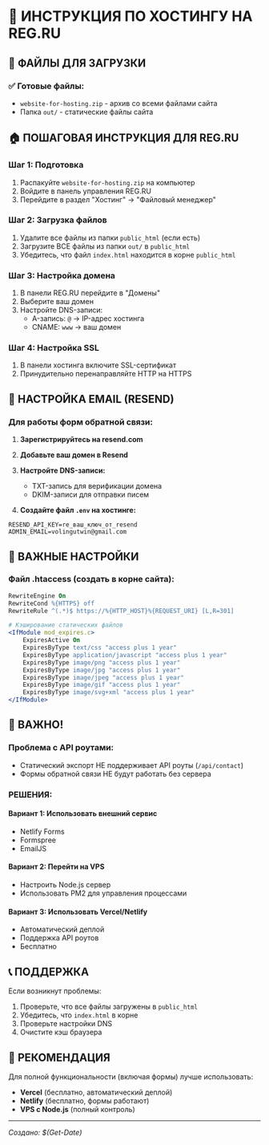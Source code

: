 # 🚀 ИНСТРУКЦИЯ ПО ХОСТИНГУ НА REG.RU

## 📁 **ФАЙЛЫ ДЛЯ ЗАГРУЗКИ**

### ✅ **Готовые файлы:**
- `website-for-hosting.zip` - архив со всеми файлами сайта
- Папка `out/` - статические файлы сайта

## 🏠 **ПОШАГОВАЯ ИНСТРУКЦИЯ ДЛЯ REG.RU**

### **Шаг 1: Подготовка**
1. Распакуйте `website-for-hosting.zip` на компьютер
2. Войдите в панель управления REG.RU
3. Перейдите в раздел "Хостинг" → "Файловый менеджер"

### **Шаг 2: Загрузка файлов**
1. Удалите все файлы из папки `public_html` (если есть)
2. Загрузите ВСЕ файлы из папки `out/` в `public_html`
3. Убедитесь, что файл `index.html` находится в корне `public_html`

### **Шаг 3: Настройка домена**
1. В панели REG.RU перейдите в "Домены"
2. Выберите ваш домен
3. Настройте DNS-записи:
   - A-запись: `@` → IP-адрес хостинга
   - CNAME: `www` → ваш домен

### **Шаг 4: Настройка SSL**
1. В панели хостинга включите SSL-сертификат
2. Принудительно перенаправляйте HTTP на HTTPS

## 📧 **НАСТРОЙКА EMAIL (RESEND)**

### **Для работы форм обратной связи:**

1. **Зарегистрируйтесь на resend.com**
2. **Добавьте ваш домен в Resend**
3. **Настройте DNS-записи:**
   - TXT-запись для верификации домена
   - DKIM-записи для отправки писем

4. **Создайте файл `.env` на хостинге:**
```env
RESEND_API_KEY=re_ваш_ключ_от_resend
ADMIN_EMAIL=volingutwin@gmail.com
```

## 🔧 **ВАЖНЫЕ НАСТРОЙКИ**

### **Файл .htaccess (создать в корне сайта):**
```apache
RewriteEngine On
RewriteCond %{HTTPS} off
RewriteRule ^(.*)$ https://%{HTTP_HOST}%{REQUEST_URI} [L,R=301]

# Кэширование статических файлов
<IfModule mod_expires.c>
    ExpiresActive On
    ExpiresByType text/css "access plus 1 year"
    ExpiresByType application/javascript "access plus 1 year"
    ExpiresByType image/png "access plus 1 year"
    ExpiresByType image/jpg "access plus 1 year"
    ExpiresByType image/jpeg "access plus 1 year"
    ExpiresByType image/gif "access plus 1 year"
    ExpiresByType image/svg+xml "access plus 1 year"
</IfModule>
```

## 🚨 **ВАЖНО!**

### **Проблема с API роутами:**
- Статический экспорт НЕ поддерживает API роуты (`/api/contact`)
- Формы обратной связи НЕ будут работать без сервера

### **РЕШЕНИЯ:**

#### **Вариант 1: Использовать внешний сервис**
- Netlify Forms
- Formspree
- EmailJS

#### **Вариант 2: Перейти на VPS**
- Настроить Node.js сервер
- Использовать PM2 для управления процессами

#### **Вариант 3: Использовать Vercel/Netlify**
- Автоматический деплой
- Поддержка API роутов
- Бесплатно

## 📞 **ПОДДЕРЖКА**

Если возникнут проблемы:
1. Проверьте, что все файлы загружены в `public_html`
2. Убедитесь, что `index.html` в корне
3. Проверьте настройки DNS
4. Очистите кэш браузера

## 🎯 **РЕКОМЕНДАЦИЯ**

Для полной функциональности (включая формы) лучше использовать:
- **Vercel** (бесплатно, автоматический деплой)
- **Netlify** (бесплатно, формы работают)
- **VPS с Node.js** (полный контроль)

---
*Создано: $(Get-Date)*
